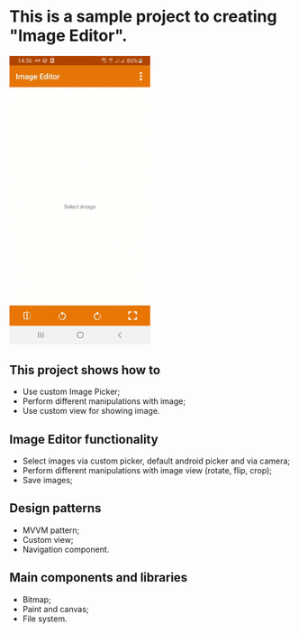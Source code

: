 # This is a sample project to creating "Image Editor".

<img src="https://github.com/AnastasiaKubova/ImageEditor/blob/master/preview/preview.gif?raw=true" width="250" />

## This project shows how to
- Use custom Image Picker;
- Perform different manipulations with image;
- Use custom view for showing image.

## Image Editor functionality
- Select images via custom picker, default android picker and via camera;
- Perform different manipulations with image view (rotate, flip, crop);
- Save images;

## Design patterns
- MVVM pattern;
- Custom view;
- Navigation component.

## Main components and libraries
- Bitmap;
- Paint and canvas;
- File system.

